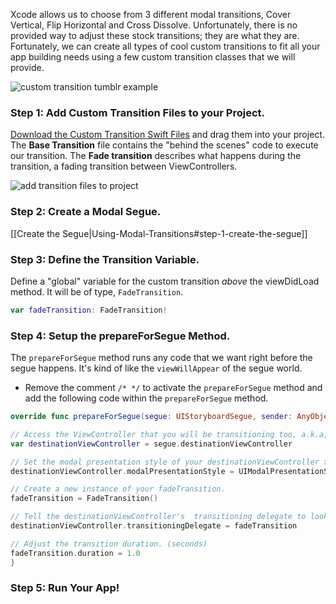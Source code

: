 Xcode allows us to choose from 3 different modal transitions, Cover Vertical, Flip Horizontal and Cross Dissolve. Unfortunately, there is no provided way to adjust these stock transitions; they are what they are. Fortunately, we can create all types of cool custom transitions to fit all your app building needs using a few custom transition classes that we will provide. 

![custom transition tumblr example](http://i.imgur.com/1Sx2rfi.gif)  

### Step 1: Add Custom Transition Files to your Project.  

[Download the Custom Transition Swift Files](https://www.dropbox.com/s/9shewnjl09kzett/Transition%20Files.zip?dl=0) and drag them into your project. The **Base Transition** file contains the "behind the scenes" code to execute our transition. The **Fade transition** describes what happens during the transition, a fading transition between ViewControllers. 

![add transition files to project](http://i.imgur.com/vWq788n.gif)  

### Step 2: Create a Modal Segue.  

[[Create the Segue|Using-Modal-Transitions#step-1-create-the-segue]]

### Step 3: Define the Transition Variable.  

Define a "global" variable for the custom transition *above* the viewDidLoad method. It will be of type, ``FadeTransition``.  

```Swift
var fadeTransition: FadeTransition!
```

### Step 4: Setup the prepareForSegue Method.  

The ``prepareForSegue`` method runs any code that we want right before the segue happens. It's kind of like the ``viewWillAppear`` of the segue world.

- Remove the comment ``/* */`` to activate the ``prepareForSegue`` method and add the following code within the ``prepareForSegue`` method.  

```Swift
override func prepareForSegue(segue: UIStoryboardSegue, sender: AnyObject?) {

// Access the ViewController that you will be transitioning too, a.k.a, the destinationViewController.
var destinationViewController = segue.destinationViewController

// Set the modal presentation style of your destinationViewController to be custom.
destinationViewController.modalPresentationStyle = UIModalPresentationStyle.Custom

// Create a new instance of your fadeTransition.
fadeTransition = FadeTransition()

// Tell the destinationViewController's  transitioning delegate to look in fadeTransition for transition instructions.
destinationViewController.transitioningDelegate = fadeTransition

// Adjust the transition duration. (seconds)
fadeTransition.duration = 1.0
}
```

### Step 5: Run Your App!
